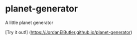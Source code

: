 # planet-generator
A little planet generator

[Try it out!] (https://JordanElButler.github.io/planet-generator)
